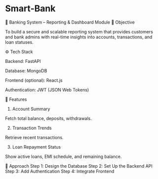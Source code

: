 # Smart-Bank
🏦 Banking System – Reporting & Dashboard Module
🎯 Objective

To build a secure and scalable reporting system that provides customers and bank admins with real-time insights into accounts, transactions, and loan statuses.



⚙️ Tech Stack

Backend: FastAPI

Database: MongoDB

Frontend (optional): React.js

Authentication: JWT (JSON Web Tokens)


🚀 Features
1. Account Summary

Fetch total balance, deposits, withdrawals.


2. Transaction Trends

Retrieve recent transactions.


3. Loan Repayment Status

Show active loans, EMI schedule, and remaining balance.


🧠 Approach
Step 1: Design the Database
Step 2: Set Up the Backend API
Step 3: Add Authentication
Step 4: Integrate Frontend